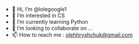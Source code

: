 - 👋 Hi, I’m @lolegoogle1
- 👀 I’m interested in CS
- 🌱 I’m currently learning Python
- 💞️ I’m looking to collaborate on ...
- 📫 How to reach me : olehhryshchuk@gmail.com

<!---
lolegoogle1/lolegoogle1 is a ✨ special ✨ repository because its `README.md` (this file) appears on your GitHub profile.
You can click the Preview link to take a look at your changes.
--->
